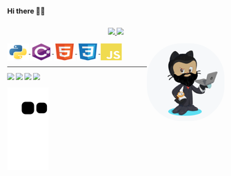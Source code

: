 ### Hi there 👋:bearded_person:

##

<div align="center">
  <a href="https://github.com/Print-TesteServer">
  <img height="180em" src="https://github-readme-stats.vercel.app/api?username=Print-TesteServer&show_icons=true&theme=dracula&include_all_commits=true&count_private=true"/>
  <img height="180em" src="https://github-readme-stats.vercel.app/api/top-langs/?username=Print-TesteServer&layout=compact&langs_count=7&theme=dracula"/>
</div>
<div style="display: inline_block"><br>
 <img align="center" alt="Print-TesteServer-Python" height="40" width="50" src="https://raw.githubusercontent.com/devicons/devicon/master/icons/python/python-original.svg">
 <img align="center" alt="Print-TesteServer-Csharp" height="40" width="50" src="https://raw.githubusercontent.com/devicons/devicon/master/icons/csharp/csharp-original.svg">
  <img align="center" alt="Print-TesteServer-HTML" height="40" width="50" src="https://raw.githubusercontent.com/devicons/devicon/master/icons/html5/html5-original.svg">
 <img align="center" alt="Print-TesteServer-CSS" height="40" width="50" src="https://raw.githubusercontent.com/devicons/devicon/master/icons/css3/css3-original.svg">
  <img align="center" alt="Print-TesteServer-Js" height="40" width="50" src="https://raw.githubusercontent.com/devicons/devicon/master/icons/javascript/javascript-plain.svg">
 <img align="right" alt="octo-cat" height="180" style="border-radius:80px;" src="https://github.com/Print-TesteServer/Print-TesteServer/blob/master/64716025.png">
</div>
 
 ***
  
 <div> 
  <a href="" target="_blank"><img src="https://img.shields.io/badge/YouTube-FF0000?style=for-the-badge&logo=youtube&logoColor=white" target="_blank"></a>
  <a href="https://instagram.com/Major_Ferreira" target="_blank"><img src="https://img.shields.io/badge/-Instagram-%23E4405F?style=for-the-badge&logo=instagram&logoColor=white" target="_blank"></a>
  <a href = "mailto:"><img src="https://img.shields.io/badge/-Gmail-%23333?style=for-the-badge&logo=gmail&logoColor=white" target="_blank"></a>
  <a href="https://www.linkedin.com/in/Ferreir4" target="_blank"><img src="https://img.shields.io/badge/-LinkedIn-%230077B5?style=for-the-badge&logo=linkedin&logoColor=white" target="_blank"></a>

![Snake animation](https://github.com/Print-TesteServer/Print-TesteServer/blob/output/github-contribution-grid-snake.svg)
  </div>
